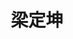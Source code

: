 ---
title: 梁定坤
graduate_time: 2021
position: 博士
photo: "/url_test/alumnus/liangdingkun/photo.jpg"
place: 3
career: 浙江工业大学副教授
---